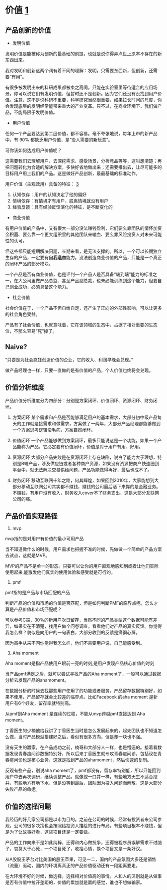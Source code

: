 # 价值 [1]

## 产品创新的价值

- 发明价值

发明价值是能被称为创新的最基础的前提，也就是说你得弄点世上原本不存在的新东西出来。

我对发明和创新这两个词有着不同的理解：发明，只需要东西新，但创新，还需要“有用”。

有很多被发明出来的科研成果都被束之高阁，只能在实验室里等待适合的应用场景，你可以说它们有发明价值，但暂时还不是创新。因为它们还没有没找到用户价值。注意，这不是说科研不重要，科学研究当然很重要，如果拉长时间的尺度，你会发现底层的发明经常能带来重大的产业变革。只不过，在商业环境下，我们做产品，不能局限于发明价值。

- 用户价值

任何一个产品要达到第二层价值，都不容易。毫不夸张地说，每年上市的新产品中，有 90% 都缺乏用户价值，是“没人需要的新玩意”。

可你该如何达成用户价值呢？

这需要我们去理解用户、去深挖需求、感受场景，分析竞品等等，这叫想清楚；再把问题转化为合适的解决方案，多快好省地做出来；还需要推出去，让尽可能多的目标用户用上我们的产品。这是做好产品创新，最最基础的标准动作。

用户价值（主观效用）具备的特征： [3]

1. 认知依存：用户的认知决定了他的偏好
1. 情境依存：有情境才有用户，脱离情境就没有用户
1. 经验反馈：具有经验反馈演化的特征，是不断变化的

- 商业价值

有用户价值的产品中，又有很大一部分没法赚钱盈利，它们要么靠团队的情怀加资金积蓄、要么靠一个更大组织里的其他团队来输血、要么靠风险投资人对未来可能性的认可。

但这些都只能短期解决问题，长期来看，是无法支撑的。所以，一个可以长期独立生存的产品，一定要有**自我造血**能力。没法创造商业价值的产品，只能是一个真正的闭环产品的部分模块。

一个产品是否有商业价值，也是评判一个产品人是否具备“端到端”能力的标准之一，在大公司里做产品总监、甚至产品副总裁，也未必能训练到这个能力，但要自己创业成功，必须具备这个能力。

- 社会价值

社会价值在于，一个产品不但自给自足，还产生了正向的外部性影响，可以让更多的社会角色受益。

产品有了社会价值，也就意味着，它在该领域的生态中，占据了相对重要的生态位，不那么容易“死”掉了。

## Naive?

“只要是为社会疯狂创造价值的企业，它的收入、利润早晚会兑现。”

做产品经理也一样，只要一直做的是有价值的产品，个人价值也终将会兑现。

## 价值分析维度

产品价值分析维度分为四部分：分别是方案闭环、价值闭环、资源闭环、财务闭环。

1. 方案闭环
某个需求和产品是否能够满足用户的基本需求，大部分初中级产品每天的工作就是接需求和做需求，方案做了一两年，大部分产品经理都能够做到一个方案思考逻辑没毛病，方案自然闭环。

2. 价值闭环
一个产品能够做到方案闭环，最多只能说这是一个功能，如果一个产品能称为产品，它必定要有价值闭环，价值是对于用户有用、好用。

3. 资源闭环
大部分产品失败是在资源闭环上存在缺陷，说白了能力大于理想，特别是B端产品，涉及供应链或者各种商户资源，如果没有资源把商户快速圈到平台中，就无法解决交易供给问题，产品功能做得再好，最后也成不了。

4. 财务闭环
移动互联网十年之路，何其辉煌，如果回到2010年，大家能想到大部分移动互联网公司其实都不赚钱，赚钱的公司最后活下来靠的是金融业务。不赚钱，有用户没有收入，财务收入cover不了财务支出，这是大部分互联网公司的痛。

## 产品价值实现路径

1. mvp

mvp指的是对用户有价值的最小可用产品

当不知道做什么的时候，用户需求也把握不准的时候，先做做一个简单的产品方案去试点，这就是MVP。

MVP的产品不是单一的形态。只要可以让你的用户直观地感知到或者让他们实际使用起来,能激发他们真实的使用体验和感受就是可行的。


1. pmf

pmf指的是产品与市场匹配的产品

判断产品的价值和市场的价值是否匹配，但是如何判断PMF的临界点呢，怎么才算是产品价值和市场匹配呢？

可以参考C端，30%的新用户次日留存，当然不同的产品类型这个数据可能有差异，如果实在不清楚，找用户做个问卷调查，看看他们对产品的真实反馈。你觉得我怎么样？貌似是向用户的一句表白，大部分收到的反馈是痛彻心扉。

因为高手从来不问你觉得我怎么样，他们不需要用户说，自己能感受到。

3. Aha moment

Aha moment是指产品使用户眼前一亮的时刻,是用户发现产品核心价值的时刻

当产品pmf满足之后，就可以尝试寻找产品的Aha moment了，一般可以通过数据分析去发现产品的ahamoment。

在数据分析的时候去找那些用户使用了的功能或者服务，产品留存数据特别好，如果不使用，产品留存就会比较差的临界点。比如Facebook 的aha moment 是新用户有6个好友，留存率就特别高。

从pmf到Aha moment 是连续的过程，不能从mvp跨越pmf直接达到 Aha moment。

丁香医生的少楠他给我讲了丁香医生当时是怎么发展起来的，起先团队也不知道怎么做，当时产品模型搭建好之后，看似有很多方向，但是却一块也不强。

没有天生的赢家，在产品成功之前，楠哥和大部分人一样，也是懵逼的。接着看数据发现青春痘问诊数据特别好，所以后来丁香医生就专攻青春痘问诊，包括现在青春痘问诊也是核心业务，这就是找到产品的ahamoment，然后快速的复制。

反观有些产品，别说aha moment了，pmf都没有，留存率特别低，所以只能回到用户中去再次调研，继续调整产品。就像挖一口井一样，有些地方天生不适合挖井，有些地方有地下水，但是没等到最后，团队因为投入问题而解散，这是大部分失败产品的命运。



## 价值的选择问题


我经历的好几家公司都是以市为目的。之前在公司的时候，经常有投资者来公司参观，公司的很多决策也会按照给投资人描绘的进行布局，有些项目根本不赚钱，但是为了让故事好看，这些项目还是一定要做。

产品的工作向来不是如此纯粹，还得和内心做抗争，还得被程序员误解需求不过脑子，哀莫大于心死，一个项目死了，收拾心情，换个项目又是一条好汉。

从A股股王茅台对比美国的股王苹果，可见一二，国内的产品氛围大多还是销售（流量）驱动，国内的环境离真正的产品价值驱动还有一段距离要走。

在大环境不好的时候，做选择，选择相对价值高的事情。人和人的区别就是从做事是否有价值中拉开差距的，价值的累加就是赢的感觉，谁也不想做输家。

[1]: http://www.woshipm.com/pmd/4339402.html
[2]: https://www.jianshu.com/p/2c6e09328a75
[3]: https://www.jianshu.com/p/02df7160b7b0
